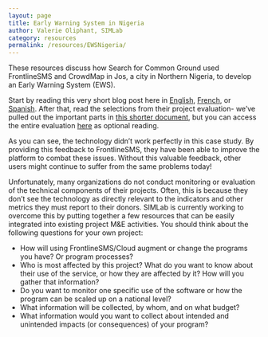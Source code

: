 ```yaml
---
layout: page
title: Early Warning System in Nigeria
author: Valerie Oliphant, SIMLab
category: resources
permalink: /resources/EWSNigeria/
---
```

These resources discuss how Search for Common Ground used FrontlineSMS and CrowdMap in Jos, a city in Northern Nigeria, to develop an Early Warning System (EWS).

Start by reading this very short blog post here in [English](http://simlab.org/resources/coursem4cso/files/EWS%20Nigeria%20Blog_Eng.docx), [French](http://simlab.org/resources/coursem4cso/files/EWS%20Nigeria%20Blog_Fr.doc), or [Spanish](http://simlab.org/resources/coursem4cso/files/EWS%20Nigeria%20Blog_SPA.docx).  After that, read the selections from their project evaluation- we’ve pulled out the important parts in [this shorter document](http://simlab.org/resources/coursem4cso/files/SFCG%20Eval%20Short.pdf), but you can access the entire evaluation [here](http://simlab.org/resources/coursem4cso/files/NGR_EV_Nov13_Participatory-Early-Warning-for-More-Effective-Response-to-Religious-Conflict-in-Plateau-State.pdf) as optional reading.

As you can see, the technology didn’t work perfectly in this case study.  By providing this feedback to FrontlineSMS, they have been able to improve the platform to combat these issues. Without this valuable feedback, other users might continue to suffer from the same problems today!

Unfortunately, many organizations do not conduct monitoring or evaluation of the technical components of their projects.  Often, this is because they don’t see the technology as directly relevant to the indicators and other metrics they must report to their donors.  SIMLab is currently working to overcome this by putting together a few resources that can be easily integrated into existing project M&E activities.  You should think about the following questions for your own project:

* How will using FrontlineSMS/Cloud augment or change the programs you have? Or program processes?
* Who is most affected by this project? What do you want to know about their use of the service, or how they are affected by it? How will you gather that information?
* Do you want to monitor one specific use of the software or how the program can be scaled up on a national level?
* What information will be collected, by whom, and on what budget?
* What information would you want to collect about intended and unintended impacts (or consequences) of your program?
